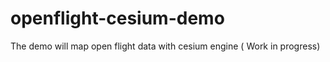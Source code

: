 # openflight-cesium-demo
The demo will map open flight data with cesium engine ( Work in progress)

